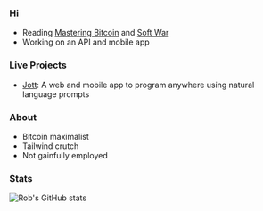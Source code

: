 ### Hi

- Reading [Mastering Bitcoin](https://github.com/bitcoinbook/bitcoinbook) and [Soft War](https://www.amazon.com/Softwar-Projection-National-Strategic-Significance/dp/B0BW358F37)
- Working on an API and mobile app

### Live Projects
- [Jott](https://jottcode.com): A web and mobile app to program anywhere using natural language prompts

### About
- Bitcoin maximalist
- Tailwind crutch
- Not gainfully employed

### Stats
![Rob's GitHub stats](https://github-readme-stats.vercel.app/api?username=xorizon&show_icons=true&theme=radical)

